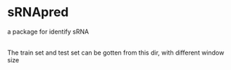 # sRNApred
a package for identify sRNA

<br >The train set and test set can be gotten from this dir, with different window size
